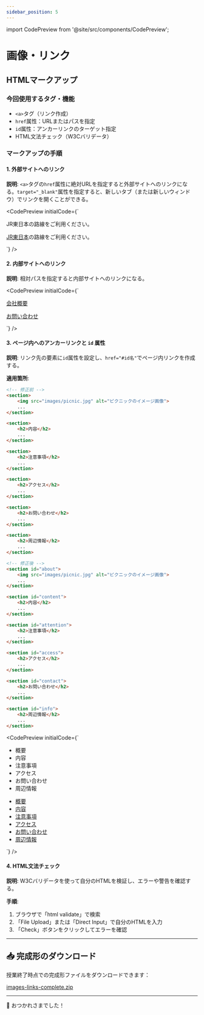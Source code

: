 ```yaml
---
sidebar_position: 5
---
```


import CodePreview from '@site/src/components/CodePreview';

# 画像・リンク

## HTMLマークアップ

### 今回使用するタグ・機能

- `<a>`タグ（リンク作成）
- `href`属性：URLまたはパスを指定
- `id`属性：アンカーリンクのターゲット指定
- HTML文法チェック（W3Cバリデータ）

### マークアップの手順

#### 1. 外部サイトへのリンク

**説明**: `<a>`タグの`href`属性に絶対URLを指定すると外部サイトへのリンクになる。`target="_blank"`属性を指定すると、新しいタブ（または新しいウィンドウ）でリンクを開くことができる。

<CodePreview 
  initialCode={`<!-- 修正前 -->
<p>JR東日本の路線をご利用ください。</p>

<!-- 修正後 -->
<p><a href="https://www.jreast.co.jp/" target="_blank">JR東日本</a>の路線をご利用ください。</p>`}
/>

#### 2. 内部サイトへのリンク

**説明**: 相対パスを指定すると内部サイトへのリンクになる。  

<CodePreview 
  initialCode={`<p><a href="about.html">会社概要</a></p>
<p><a href="contact/index.html">お問い合わせ</a></p>`}
/>

#### 3. ページ内へのアンカーリンクと `id` 属性

**説明**: リンク先の要素に`id`属性を設定し、`href="#id名"`でページ内リンクを作成する。

**適用箇所**:
```html
<!-- 修正前 -->
<section>
    <img src="images/picnic.jpg" alt="ピクニックのイメージ画像">
    ...
</section>

<section>
    <h2>内容</h2>
    ...
</section>

<section>
    <h2>注意事項</h2>
    ...
</section>

<section>
    <h2>アクセス</h2>
    ...
</section>

<section>
    <h2>お問い合わせ</h2>
    ...
</section>

<section>
    <h2>周辺情報</h2>
    ...
</section>

<!-- 修正後 -->
<section id="about">
    <img src="images/picnic.jpg" alt="ピクニックのイメージ画像">
    ...
</section>

<section id="content">
    <h2>内容</h2>
    ...
</section>

<section id="attention">
    <h2>注意事項</h2>
    ...
</section>

<section id="access">
    <h2>アクセス</h2>
    ...
</section>

<section id="contact">
    <h2>お問い合わせ</h2>
    ...
</section>

<section id="info">
    <h2>周辺情報</h2>
    ...
</section>
```

<CodePreview 
  initialCode={`<!-- 修正前 -->
<ul>
    <li>概要</li>
    <li>内容</li>
    <li>注意事項</li>
    <li>アクセス</li>
    <li>お問い合わせ</li>
    <li>周辺情報</li>
</ul>

<!-- 修正後 -->
<ul>
    <li><a href="#about">概要</a></li>
    <li><a href="#content">内容</a></li>
    <li><a href="#attention">注意事項</a></li>
    <li><a href="#access">アクセス</a></li>
    <li><a href="#contact">お問い合わせ</a></li>
    <li><a href="#info">周辺情報</a></li>
</ul>`}
/>

#### 4. HTML文法チェック

**説明**: W3Cバリデータを使って自分のHTMLを検証し、エラーや警告を確認する。  

**手順**:
1. ブラウザで「html validate」で検索
2. 「File Upload」または「Direct Input」で自分のHTMLを入力
3. 「Check」ボタンをクリックしてエラーを確認  

---

## 📥 完成形のダウンロード

授業終了時点での完成形ファイルをダウンロードできます：

[images-links-complete.zip](@site/static/files/images-links-complete.zip)

---

👋 おつかれさまでした！